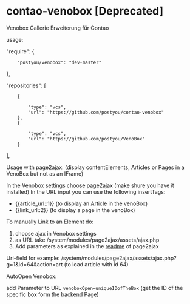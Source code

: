 contao-venobox [Deprecated]
=====================
Venobox Gallerie Erweiterung für Contao

usage:

"require": {

        "postyou/venobox": "dev-master"
},


"repositories": [

        {
        
            "type": "vcs",
            "url": "https://github.com/postyou/contao-venobox"
        },
        {
        
            "type": "vcs",
            "url": "https://github.com/postyou/VenoBox"
        }
        
],
   
Usage with page2ajax: (display contentElements, Articles or Pages in a VenoBox but not as an IFrame)

In the Venobox settings choose page2ajax (make shure you have it installed)
In the URL input you can use the following insertTags:
 - {{article_url::1}} (to display an Article in the venoBox)
 - {{link_url::2}} (to display a page in the venoBox)
 
To manually Link to an Element do:

1. choose ajax in Venobox settings
2. as URL take  /system/modules/page2ajax/assets/ajax.php
3. Add parameters as explained in the [readme](https://github.com/postyou/contao-page2ajax/blob/master/README.md) of page2ajax

Url-field for example: /system/modules/page2ajax/assets/ajax.php?g=1&id=64&action=art (to load article with id 64)

AutoOpen Venobox:

add Parameter to URL `venoboxOpen=uniqueIDofTheBox`
(get the ID of the specific box form the backend Page)
